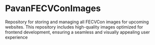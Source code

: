 # PavanFECVConImages
Repository for storing and managing all FECVCon images for upcoming websites. This repository includes high-quality images optimized for frontend development, ensuring a seamless and visually appealing user experience
# <link rel="icon" type="image/png" href="https://raw.githubusercontent.com/PAVANbingi/PavanFECVConImages/main/bpk2.png">
